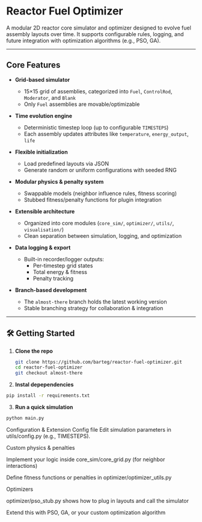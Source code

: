 # Reactor Fuel Optimizer

A modular 2D reactor core simulator and optimizer designed to evolve fuel assembly layouts over time. It supports configurable rules, logging, and future integration with optimization algorithms (e.g., PSO, GA).

---

##  Core Features

- **Grid-based simulator**  
  - 15×15 grid of assemblies, categorized into `Fuel`, `ControlRod`, `Moderator`, and `Blank`  
  - Only `Fuel` assemblies are movable/optimizable

- **Time evolution engine**  
  - Deterministic timestep loop (up to configurable `TIMESTEPS`)  
  - Each assembly updates attributes like `temperature`, `energy_output`, `life`  

- **Flexible initialization**  
  - Load predefined layouts via JSON  
  - Generate random or uniform configurations with seeded RNG  

- **Modular physics & penalty system**  
  - Swappable models (neighbor influence rules, fitness scoring)  
  - Stubbed fitness/penalty functions for plugin integration  

- **Extensible architecture**  
  - Organized into core modules (`core_sim/`, `optimizer/`, `utils/`, `visualisation/`)  
  - Clean separation between simulation, logging, and optimization

- **Data logging & export**  
  - Built-in recorder/logger outputs:  
    - Per-timestep grid states  
    - Total energy & fitness  
    - Penalty tracking

- **Branch-based development**  
  - The `almost-there` branch holds the latest working version  
  - Stable branching strategy for collaboration & integration

---


## 🛠️ Getting Started

1. **Clone the repo**
   ```bash
   git clone https://github.com/barteg/reactor-fuel-optimizer.git
   cd reactor-fuel-optimizer
   git checkout almost-there

2. **Instal depependencies**
  ```bash
  pip install -r requirements.txt
  ```
3. **Run a quick simulation**
  ```bash
  python main.py
```
Configuration & Extension
Config file
Edit simulation parameters in utils/config.py (e.g., TIMESTEPS).

Custom physics & penalties

Implement your logic inside core_sim/core_grid.py (for neighbor interactions)

Define fitness functions or penalties in optimizer/optimizer_utils.py

Optimizers

optimizer/pso_stub.py shows how to plug in layouts and call the simulator

Extend this with PSO, GA, or your custom optimization algorithm
